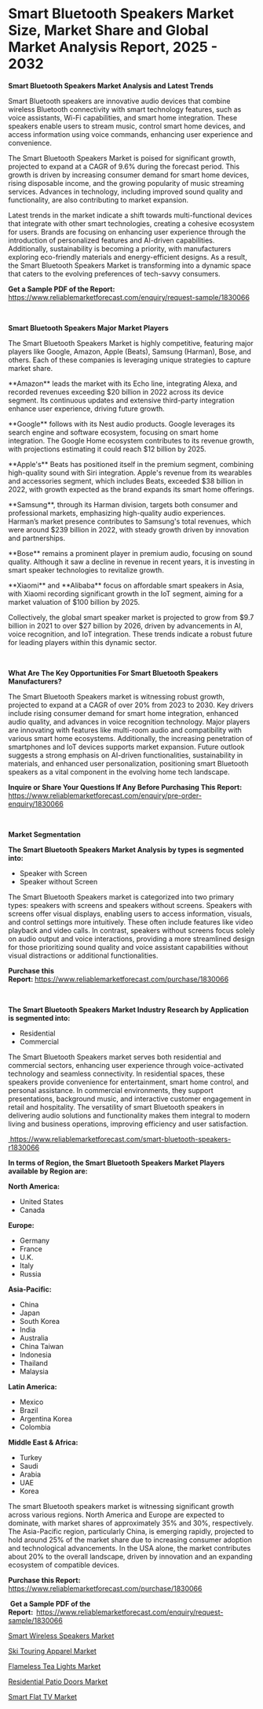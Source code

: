 <p><h1>Smart Bluetooth Speakers Market Size, Market Share and Global Market Analysis Report, 2025 - 2032</h1></p><p><strong>Smart Bluetooth Speakers Market Analysis and Latest Trends</strong></p>
<p><p>Smart Bluetooth speakers are innovative audio devices that combine wireless Bluetooth connectivity with smart technology features, such as voice assistants, Wi-Fi capabilities, and smart home integration. These speakers enable users to stream music, control smart home devices, and access information using voice commands, enhancing user experience and convenience.</p><p>The Smart Bluetooth Speakers Market is poised for significant growth, projected to expand at a CAGR of 9.6% during the forecast period. This growth is driven by increasing consumer demand for smart home devices, rising disposable income, and the growing popularity of music streaming services. Advances in technology, including improved sound quality and functionality, are also contributing to market expansion.</p><p>Latest trends in the market indicate a shift towards multi-functional devices that integrate with other smart technologies, creating a cohesive ecosystem for users. Brands are focusing on enhancing user experience through the introduction of personalized features and AI-driven capabilities. Additionally, sustainability is becoming a priority, with manufacturers exploring eco-friendly materials and energy-efficient designs. As a result, the Smart Bluetooth Speakers Market is transforming into a dynamic space that caters to the evolving preferences of tech-savvy consumers.</p></p>
<p><strong>Get a Sample PDF of the Report:&nbsp;</strong> <a href="https://www.reliablemarketforecast.com/enquiry/request-sample/1830066?utm_campaign=1900&utm_medium=2&utm_source=Github&utm_content=ia&utm_term=05042025&utm_id=smart-bluetooth-speakers">https://www.reliablemarketforecast.com/enquiry/request-sample/1830066</a></p>
<p>&nbsp;</p>
<p><strong>Smart Bluetooth Speakers Major Market Players</strong></p>
<p><p>The Smart Bluetooth Speakers Market is highly competitive, featuring major players like Google, Amazon, Apple (Beats), Samsung (Harman), Bose, and others. Each of these companies is leveraging unique strategies to capture market share.</p><p>**Amazon** leads the market with its Echo line, integrating Alexa, and recorded revenues exceeding $20 billion in 2022 across its device segment. Its continuous updates and extensive third-party integration enhance user experience, driving future growth.</p><p>**Google** follows with its Nest audio products. Google leverages its search engine and software ecosystem, focusing on smart home integration. The Google Home ecosystem contributes to its revenue growth, with projections estimating it could reach $12 billion by 2025.</p><p>**Apple's** Beats has positioned itself in the premium segment, combining high-quality sound with Siri integration. Apple's revenue from its wearables and accessories segment, which includes Beats, exceeded $38 billion in 2022, with growth expected as the brand expands its smart home offerings.</p><p>**Samsung**, through its Harman division, targets both consumer and professional markets, emphasizing high-quality audio experiences. Harman’s market presence contributes to Samsung's total revenues, which were around $239 billion in 2022, with steady growth driven by innovation and partnerships.</p><p>**Bose** remains a prominent player in premium audio, focusing on sound quality. Although it saw a decline in revenue in recent years, it is investing in smart speaker technologies to revitalize growth.</p><p>**Xiaomi** and **Alibaba** focus on affordable smart speakers in Asia, with Xiaomi recording significant growth in the IoT segment, aiming for a market valuation of $100 billion by 2025.</p><p>Collectively, the global smart speaker market is projected to grow from $9.7 billion in 2021 to over $27 billion by 2026, driven by advancements in AI, voice recognition, and IoT integration. These trends indicate a robust future for leading players within this dynamic sector.</p></p>
<p>&nbsp;</p>
<p><strong>What Are The Key Opportunities For Smart Bluetooth Speakers Manufacturers?</strong></p>
<p><p>The Smart Bluetooth Speakers market is witnessing robust growth, projected to expand at a CAGR of over 20% from 2023 to 2030. Key drivers include rising consumer demand for smart home integration, enhanced audio quality, and advances in voice recognition technology. Major players are innovating with features like multi-room audio and compatibility with various smart home ecosystems. Additionally, the increasing penetration of smartphones and IoT devices supports market expansion. Future outlook suggests a strong emphasis on AI-driven functionalities, sustainability in materials, and enhanced user personalization, positioning smart Bluetooth speakers as a vital component in the evolving home tech landscape.</p></p>
<p><strong>Inquire or Share Your Questions If Any Before Purchasing This Report:</strong> <a href="https://www.reliablemarketforecast.com/enquiry/pre-order-enquiry/1830066?utm_campaign=1900&utm_medium=2&utm_source=Github&utm_content=ia&utm_term=05042025&utm_id=smart-bluetooth-speakers">https://www.reliablemarketforecast.com/enquiry/pre-order-enquiry/1830066</a></p>
<p>&nbsp;</p>
<p><strong>Market Segmentation</strong></p>
<p><strong>The Smart Bluetooth Speakers Market Analysis by types is segmented into:</strong></p>
<p><ul><li>Speaker with Screen</li><li>Speaker without Screen</li></ul></p>
<p><p>The Smart Bluetooth Speakers market is categorized into two primary types: speakers with screens and speakers without screens. Speakers with screens offer visual displays, enabling users to access information, visuals, and control settings more intuitively. These often include features like video playback and video calls. In contrast, speakers without screens focus solely on audio output and voice interactions, providing a more streamlined design for those prioritizing sound quality and voice assistant capabilities without visual distractions or additional functionalities.</p></p>
<p><strong>Purchase this Report:&nbsp;</strong><a href="https://www.reliablemarketforecast.com/purchase/1830066?utm_campaign=1900&utm_medium=2&utm_source=Github&utm_content=ia&utm_term=05042025&utm_id=smart-bluetooth-speakers">https://www.reliablemarketforecast.com/purchase/1830066</a></p>
<p>&nbsp;</p>
<p><strong>The Smart Bluetooth Speakers Market Industry Research by Application is segmented into:</strong></p>
<p><ul><li>Residential</li><li>Commercial</li></ul></p>
<p><p>The Smart Bluetooth Speakers market serves both residential and commercial sectors, enhancing user experience through voice-activated technology and seamless connectivity. In residential spaces, these speakers provide convenience for entertainment, smart home control, and personal assistance. In commercial environments, they support presentations, background music, and interactive customer engagement in retail and hospitality. The versatility of smart Bluetooth speakers in delivering audio solutions and functionality makes them integral to modern living and business operations, improving efficiency and user satisfaction.</p></p>
<p><a href="https://www.reliablemarketforecast.com/smart-bluetooth-speakers-r1830066?utm_campaign=1900&utm_medium=2&utm_source=Github&utm_content=ia&utm_term=05042025&utm_id=smart-bluetooth-speakers">&nbsp;https://www.reliablemarketforecast.com/smart-bluetooth-speakers-r1830066</a></p>
<p><strong>In terms of Region, the Smart Bluetooth Speakers Market Players available by Region are:</strong></p>
<p>
    <p> <strong> North America: </strong>
        <ul>
            <li>United States</li>
            <li>Canada</li>
        </ul>
        </p> 
    <p> <strong> Europe: </strong>
        <ul>
            <li>Germany</li>
            <li>France</li>
            <li>U.K.</li>
            <li>Italy</li>
            <li>Russia</li>
        </ul>
        </p> 
    <p> <strong> Asia-Pacific: </strong>
        <ul>
            <li>China</li>
            <li>Japan</li>
            <li>South Korea</li>
            <li>India</li>
            <li>Australia</li>
            <li>China Taiwan</li>
            <li>Indonesia</li>
            <li>Thailand</li>
            <li>Malaysia</li>
        </ul>
        </p> 
    <p> <strong> Latin America: </strong>
        <ul>
            <li>Mexico</li>
            <li>Brazil</li>
            <li>Argentina Korea</li>
            <li>Colombia</li>
        </ul>
        </p> 
    <p> <strong> Middle East & Africa: </strong>
        <ul>
            <li>Turkey</li>
            <li>Saudi</li>
            <li>Arabia</li>
            <li>UAE</li>
            <li>Korea</li>
        </ul>
    </p>
    </p>
<p><p>The smart Bluetooth speakers market is witnessing significant growth across various regions. North America and Europe are expected to dominate, with market shares of approximately 35% and 30%, respectively. The Asia-Pacific region, particularly China, is emerging rapidly, projected to hold around 25% of the market share due to increasing consumer adoption and technological advancements. In the USA alone, the market contributes about 20% to the overall landscape, driven by innovation and an expanding ecosystem of compatible devices.</p></p>
<p><strong>Purchase this Report: </strong><a href="https://www.reliablemarketforecast.com/purchase/1830066?utm_campaign=1900&utm_medium=2&utm_source=Github&utm_content=ia&utm_term=05042025&utm_id=smart-bluetooth-speakers">https://www.reliablemarketforecast.com/purchase/1830066</a></p>
<p>&nbsp;<strong>Get a Sample PDF of the Report:&nbsp;&nbsp;</strong><a href="https://www.reliablemarketforecast.com/enquiry/request-sample/1830066?utm_campaign=1900&utm_medium=2&utm_source=Github&utm_content=ia&utm_term=05042025&utm_id=smart-bluetooth-speakers">https://www.reliablemarketforecast.com/enquiry/request-sample/1830066</a></p>
<p><strong></strong></p>
<p><p><a href="https://github.com/phillpfantis/Market-Research-Report-List-1/blob/main/smart-wireless-speakers-market.md?utm_campaign=1900&utm_medium=2&utm_source=Github&utm_content=ia&utm_term=05042025&utm_id=smart-bluetooth-speakers">Smart Wireless Speakers Market</a></p><p><a href="https://github.com/chillwervenu/Market-Research-Report-List-1/blob/main/ski-touring-apparel-market.md?utm_campaign=1900&utm_medium=2&utm_source=Github&utm_content=ia&utm_term=05042025&utm_id=smart-bluetooth-speakers">Ski Touring Apparel Market</a></p><p><a href="https://github.com/awwqamet/Market-Research-Report-List-1/blob/main/flameless-tea-lights-market.md?utm_campaign=1900&utm_medium=2&utm_source=Github&utm_content=ia&utm_term=05042025&utm_id=smart-bluetooth-speakers">Flameless Tea Lights Market</a></p><p><a href="https://github.com/marcayaminig/Market-Research-Report-List-1/blob/main/residential-patio-doors-market.md?utm_campaign=1900&utm_medium=2&utm_source=Github&utm_content=ia&utm_term=05042025&utm_id=smart-bluetooth-speakers">Residential Patio Doors Market</a></p><p><a href="https://github.com/stuwinawisa/Market-Research-Report-List-1/blob/main/smart-flat-tv-market.md?utm_campaign=1900&utm_medium=2&utm_source=Github&utm_content=ia&utm_term=05042025&utm_id=smart-bluetooth-speakers">Smart Flat TV Market</a></p></p>